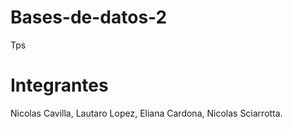# Bases-de-datos-2
Tps

# Integrantes
 Nicolas Cavilla, Lautaro Lopez, Eliana Cardona, Nicolas Sciarrotta.

